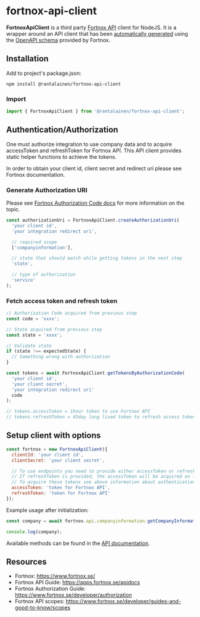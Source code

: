 # fortnox-api-client

**FortnoxApiClient** is a third party [Fortnox API](https://apps.fortnox.se/apidocs) client for NodeJS. It is a wrapper around an API client that has been [automatically generated](https://www.npmjs.com/package/swagger-typescript-api) using the [OpenAPI schema](https://apps.fortnox.se/api/apidocs/swagger-v1) provided by Fortnox.

## Installation

Add to project's package.json:

```
npm install @rantalainen/fortnox-api-client
```

### Import

```javascript
import { FortnoxApiClient } from '@rantalainen/fortnox-api-client';
```

## Authentication/Authorization

One must authorize integration to use company data and to acquire accessToken and refreshToken for Fortnox API. This API client provides static helper functions to achieve the tokens.

In order to obtain your client id, client secret and redirect uri please see Fortnox documentation.

### Generate Authorization URI

Please see [Fortnox Authorization Code docs](https://www.fortnox.se/developer/authorization/get-authorization-code) for more information on the topic.

```javascript
const authorizationUri = FortnoxApiClient.createAuthorizationUri(
  'your client id',
  'your integration redirect uri',

  // required scope
  ['companyinformation'],

  // state that should match while getting tokens in the next step
  'state',

  // type of authorization
  'service'
);
```

### Fetch access token and refresh token

```javascript
// Authorization Code acquired from previous step
const code = 'xxxx';

// State acquired from previous step
const state = 'xxxx';

// Validate state
if (state !== expectedState) {
  // Something wrong with authorization
}

const tokens = await FortnoxApiClient.getTokensByAuthorizationCode(
  'your client id',
  'your client secret',
  'your integration redirect uri'
  code
);

// tokens.accessToken = 1hour token to use Fortnox API
// tokens.refreshToken = 45day long lived token to refresh access token when necessary
```

## Setup client with options

```javascript
const fortnox = new FortnoxApiClient({
  clientId: 'your client id',
  clientSecret: 'your client secret',

  // To use endpoints you need to provide either accessToken or refreshToken to the client
  // If refreshToken is provided, the accessToken will be acquired on first request and refreshToken will also refresh
  // To acquire these tokens see above information about authentication/authorization
  accessToken: 'token for Fortnox API',
  refreshToken: 'token for Fortnox API'
});
```

Example usage after initialization:

```javascript
const company = await fortnox.api.companyinformation.getCompanyInformationResource();

console.log(company);
```

Available methods can be found in the [API documentation](https://apps.fortnox.se/apidocs).

## Resources

- Fortnox: https://www.fortnox.se/
- Fortnox API Guide: https://apps.fortnox.se/apidocs
- Fortnox Authorization Guide: https://www.fortnox.se/developer/authorization
- Fortnox API scopes: https://www.fortnox.se/developer/guides-and-good-to-know/scopes
